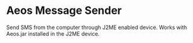 Aeos Message Sender
===================
Send SMS from the computer through J2ME enabled device. Works with Aeos.jar installed in the J2ME device.

